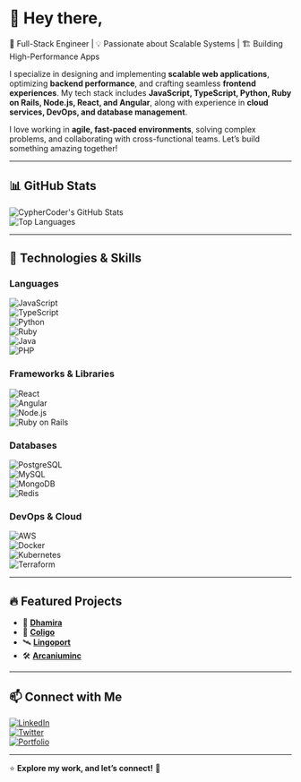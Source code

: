 # 👋 Hey there,

🚀 Full-Stack Engineer | 💡 Passionate about Scalable Systems | 🏗️ Building High-Performance Apps  

I specialize in designing and implementing **scalable web applications**, optimizing **backend performance**, and crafting seamless **frontend experiences**. My tech stack includes **JavaScript, TypeScript, Python, Ruby on Rails, Node.js, React, and Angular**, along with experience in **cloud services, DevOps, and database management**.  

I love working in **agile, fast-paced environments**, solving complex problems, and collaborating with cross-functional teams. Let’s build something amazing together!  

---

## 📊 GitHub Stats  

![CypherCoder's GitHub Stats](https://github-readme-stats.vercel.app/api?username=cyphercoderr&show_icons=true&theme=radical)  
![Top Languages](https://github-readme-stats.vercel.app/api/top-langs/?username=cyphercoderr&layout=compact&theme=radical)  

---

## 🚀 Technologies & Skills  

### **Languages**  
![JavaScript](https://img.shields.io/badge/-JavaScript-F7DF1E?style=flat&logo=javascript&logoColor=black)  
![TypeScript](https://img.shields.io/badge/-TypeScript-3178C6?style=flat&logo=typescript&logoColor=white)  
![Python](https://img.shields.io/badge/-Python-3776AB?style=flat&logo=python&logoColor=white)  
![Ruby](https://img.shields.io/badge/-Ruby-CC342D?style=flat&logo=ruby&logoColor=white)  
![Java](https://img.shields.io/badge/Java-ED8B00?style=for-the-badge&logo=openjdk&logoColor=white)  
![PHP](https://img.shields.io/badge/-PHP-F7DF1E?style=flat&logo=php&logoColor=black)  

### **Frameworks & Libraries**  
![React](https://img.shields.io/badge/-React-61DAFB?style=flat&logo=react&logoColor=black)  
![Angular](https://img.shields.io/badge/-Angular-DD0031?style=flat&logo=angular&logoColor=white)  
![Node.js](https://img.shields.io/badge/-Node.js-339933?style=flat&logo=node.js&logoColor=white)  
![Ruby on Rails](https://img.shields.io/badge/-Ruby_on_Rails-CC0000?style=flat&logo=ruby-on-rails&logoColor=white)  

### **Databases**  
![PostgreSQL](https://img.shields.io/badge/-PostgreSQL-336791?style=flat&logo=postgresql&logoColor=white)  
![MySQL](https://img.shields.io/badge/-MySQL-4479A1?style=flat&logo=mysql&logoColor=white)  
![MongoDB](https://img.shields.io/badge/-MongoDB-47A248?style=flat&logo=mongodb&logoColor=white)  
![Redis](https://img.shields.io/badge/-Redis-DC382D?style=flat&logo=redis&logoColor=white)  

### **DevOps & Cloud**  
![AWS](https://img.shields.io/badge/-AWS-232F3E?style=flat&logo=amazon-aws&logoColor=white)  
![Docker](https://img.shields.io/badge/-Docker-2496ED?style=flat&logo=docker&logoColor=white)  
![Kubernetes](https://img.shields.io/badge/-Kubernetes-326CE5?style=flat&logo=kubernetes&logoColor=white)  
![Terraform](https://img.shields.io/badge/-Terraform-623CE4?style=flat&logo=terraform&logoColor=white)  

---

## 🔥 Featured Projects  

- 🚀 **[Dhamira](https://dhamira.com/)**
- 📡 **[Coligo](https://www.colligo.com/)**
- 🛰️ **[Lingoport](https://lingoport.com/)**
- 🛠️ **[Arcaniuminc](https://www.arcaniuminc.com/)**

---

## 📫 Connect with Me  

[![LinkedIn](https://img.shields.io/badge/-LinkedIn-0A66C2?style=flat&logo=linkedin&logoColor=white)](https://linkedin.com/in/your-profile)  
[![Twitter](https://img.shields.io/badge/-Twitter-1DA1F2?style=flat&logo=twitter&logoColor=white)](https://twitter.com/your-profile)  
[![Portfolio](https://img.shields.io/badge/-Portfolio-FF5722?style=flat)](https://yourwebsite.com)  

---

⭐ **Explore my work, and let’s connect!** 🚀  
